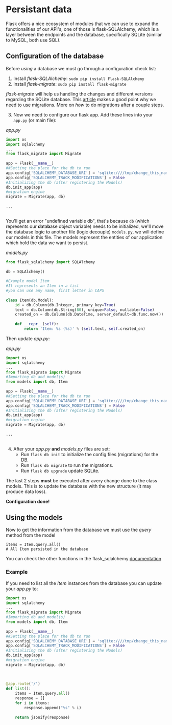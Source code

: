 # Persistant data

Flask offers a nice ecosystem of modules that we can use to expand the functionalities of our API's, one of those is flask-SQLAlchemy, which is a layer between the endpoints and the database, specifically SQLite (similar to MySQL, both use SQL).

## Configuration of the database
  
Before *using* a database we must go through a configuration check list:
1. Install *flask-SQLAlchemy*: ```sudo pip install Flask-SQLAlchemy```
2. Install *flask-migrate*: ```sudo pip install flask-migrate```
  
*flask-migrate* will help us handling the changes and different versions regarding the SQLite database. This [article](https://flywaydb.org/getstarted/why) makes a good point why we need to use migrations. More on *how* to do migrations after a couple steps.

3. Now we need to configure our flask app. Add these lines into your ```app.py``` (or main file):
  
*app.py*
```python
import os
import sqlalchemy
...
from flask_migrate import Migrate
  
app = Flask(__name__)
##Setting the place for the db to run
app.config['SQLALCHEMY_DATABASE_URI'] = 'sqlite:////tmp/change_this_name.db'
app.config['SQLALCHEMY_TRACK_MODIFICATIONS'] = False
#Initializing the db (after registering the Models)
db.init_app(app)
#migration engine
migrate = Migrate(app, db)
  
...
  
```

You'll get an error "undefined variable db", that's because ```db``` (which represents our **d**ata**b**ase object variable) needs to be initialized, we'll move the database logic to another file (logic decouple) ```models.py```, we will define our models in this file. The models represent the entities of our application which hold the data we want to persist.
  
*models.py*
```python
from flask_sqlalchemy import SQLAlchemy
  
db = SQLAlchemy()
  
#Example model Item 
#It represents an Item in a list
#you can use any name, first letter in CAPS
  
class Item(db.Model):
    id = db.Column(db.Integer, primary_key=True)
    text = db.Column(db.String(80), unique=False, nullable=False)
    created_on = db.Column(db.DateTime, server_default=db.func.now())
    
    def __repr__(self):
        return 'Item: %s (%s)' % (self.text, self.created_on)
```

Then update *app.py*:
  
*app.py*
```python
import os
import sqlalchemy
...
from flask_migrate import Migrate
#Importing db and model(s)
from models import db, Item
  
app = Flask(__name__)
##Setting the place for the db to run
app.config['SQLALCHEMY_DATABASE_URI'] = 'sqlite:////tmp/change_this_name.db'
app.config['SQLALCHEMY_TRACK_MODIFICATIONS'] = False
#Initializing the db (after registering the Models)
db.init_app(app)
#migration engine
migrate = Migrate(app, db)
  
...
  
```

4. After your *app.py* **and** *models.py* files are set:
    + Run ```flask db init``` to initialize the config files (migrations) for the DB.
    + Run ```flask db migrate``` to run the migrations.
    + Run ```flask db upgrade``` update SQLite.
  
The last 2 steps **must** be executed after avery change done to the class models. This is to update the database with the new structure (it may produce data loss).
  
**Configuration done!**

## Using the models
  
Now to get the information from the database we must use the *query* method from the model

```
items = Item.query.all()
# All Item persisted in the database 

```
  
You can check the other functions in the flask_sqlalchemy [documentation](http://flask-sqlalchemy.pocoo.org/2.3/queries/)

### Example

If you need to list all the *Item* instances from the database you can update your *app.py* to:

```python
import os
import sqlalchemy
...
from flask_migrate import Migrate
#Importing db and model(s)
from models import db, Item
  
app = Flask(__name__)
##Setting the place for the db to run
app.config['SQLALCHEMY_DATABASE_URI'] = 'sqlite:////tmp/change_this_name.db'
app.config['SQLALCHEMY_TRACK_MODIFICATIONS'] = False
#Initializing the db (after registering the Models)
db.init_app(app)
#migration engine
migrate = Migrate(app, db)
  
  
  
@app.route('/')
def list():
    items = Item.query.all()
    response = []
    for i in items:
        response.append("%s" % i)
    
    return jsonify(response)
```
  